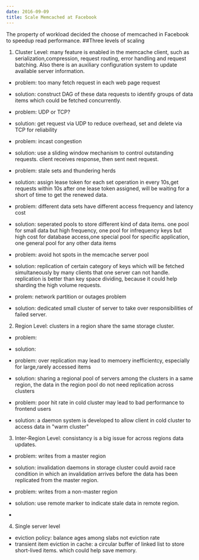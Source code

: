 ```yaml
---
date: 2016-09-09
title: Scale Memcached at Facebook
---
```


The property of workload decided the choose of memcached in Facebook to speedup read performance. 
##Three levels of scaling
1. Cluster Level:
  many feature is enabled in the memcache client, such as serialization,compression, request routing, error handling and request batching.
  Also there is an auxiliary configuration system to update available server information.
  * problem: too many fetch request in each web page request
  * solution: construct DAG of these data requests to identify groups of data items which could be fetched concurrently. 
  
  * problem: UDP or TCP?
  * solution: get request via UDP to reduce overhead, set and delete via TCP for reliability
  
  * problem: incast congestion
  * solution: use a sliding window mechanism to control outstanding requests. client receives response, then sent next request.
  
  * problem: stale sets and thundering herds
  * solution: assign lease token for each set operation in every 10s,get requests within 10s after one lease token assigned, will be waiting
  for a short of time to get the renewed data.
  
  * problem: different data sets have different access frequency and latency cost
  * solution: seperated pools to store different kind of data items. one pool for small data but high frequency, one pool for infrequency 
  keys but high cost for database access,one special pool for specific application, one general pool for any other data items
  
  * problem: avoid hot spots in the memcache server pool
  * solution: replication of certain category of keys which will be fetched simultaneously by many clients that one server can not handle. replication is better than key space dividing, because it could help sharding the high volume requests.
  
  * prolem: network partition or outages problem
  * solution: dedicated small cluster of server to take over responsibilities of failed server.
2. Region Level:
  clusters in a region share the same storage cluster.
  * problem:
  * solution:

  * problem: over replication may lead to memoery inefficientcy, especially for large,rarely accessed items
  * solution: sharing a regional pool of servers among the clusters in a same region, the data in the region pool do not need replication across clusters
   
  * problem: poor hit rate in cold cluster may lead to bad performance to frontend users
  * solution: a daemon system is developed to allow client in cold cluster to access data in "warm cluster"

3. Inter-Region Level:
  consistancy is a big issue for across regions data updates.
  * problem: writes from a master region
  * solution: invalidation daemons in storage cluster could avoid race condition in which an invalidation arrives before the data has been replicated from the master region.
  
  * problem: writes from a non-master region
  * solution: use remote marker to indicate stale data in remote region.
  * 
4. Single server level
  * eviction policy: balance ages among slabs not eviction rate
  * transient item eviction in cache: a circular buffer of linked list to store short-lived items. which could help save memory.
  
  

